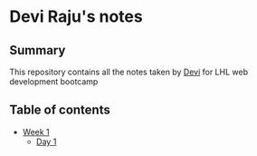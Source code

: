 # Devi Raju's notes
## Summary

This repository contains all the notes taken by [Devi](https://github.com/DeviRaju27) for LHL web development bootcamp

## Table of contents
* [Week 1](/Week_1/)
  * [Day 1](/vagrant/lighthouse-web-notes/Week_1/Day_1/What_Should_I_Do_for_Lunch_Tips.md)